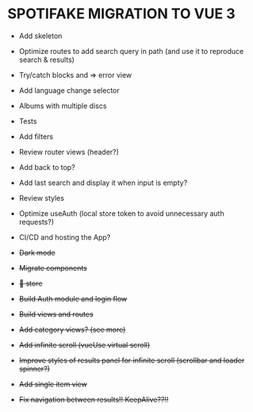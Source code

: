 # SPOTIFAKE MIGRATION TO VUE 3

- Add skeleton
- Optimize routes to add search query in path (and use it to reproduce search & results)
- Try/catch blocks and => error view
- Add language change selector
- Albums with multiple discs
- Tests
- Add filters
- Review router views (header?)
- Add back to top?
- Add last search and display it when input is empty?
- Review styles
- Optimize useAuth (local store token to avoid unnecessary auth requests?)
- CI/CD and hosting the App?

- ~~Dark mode~~
- ~~Migrate components~~
- ~~🍍 store~~
- ~~Build Auth module and login flow~~
- ~~Build views and routes~~
- ~~Add category views? (see more)~~
- ~~Add infinite scroll (vueUse virtual scroll)~~
- ~~Improve styles of results panel for infinite scroll (scrollbar and loader spinner?)~~
- ~~Add single item view~~
- ~~Fix navigation between results!! KeepAlive??!!~~
